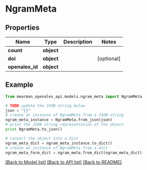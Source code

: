 # NgramMeta


## Properties

Name | Type | Description | Notes
------------ | ------------- | ------------- | -------------
**count** | **object** |  | 
**doi** | **object** |  | [optional] 
**openalex_id** | **object** |  | 

## Example

```python
from mearman_openalex_api.models.ngram_meta import NgramMeta

# TODO update the JSON string below
json = "{}"
# create an instance of NgramMeta from a JSON string
ngram_meta_instance = NgramMeta.from_json(json)
# print the JSON string representation of the object
print NgramMeta.to_json()

# convert the object into a dict
ngram_meta_dict = ngram_meta_instance.to_dict()
# create an instance of NgramMeta from a dict
ngram_meta_form_dict = ngram_meta.from_dict(ngram_meta_dict)
```
[[Back to Model list]](../README.md#documentation-for-models) [[Back to API list]](../README.md#documentation-for-api-endpoints) [[Back to README]](../README.md)


